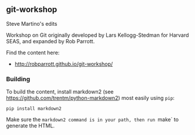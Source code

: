 ## git-workshop

Steve Martino's edits

Workshop on Git originally developed by Lars Kellogg-Stedman for Harvard SEAS, and expanded by Rob Parrott.

Find the content here:

- http://robparrott.github.io/git-workshop/


### Building

To build the content, install markdown2 (see https://github.com/trentm/python-markdown2) most easily using `pip`:

```
pip install markdown2
```

Make sure the `markdown2 command is in your path, then run `make` to generate the HTML.
